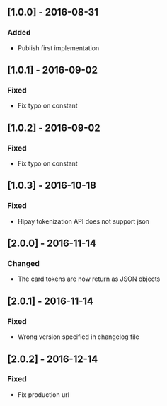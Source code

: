 ## [1.0.0] - 2016-08-31
### Added
- Publish first implementation

## [1.0.1] - 2016-09-02
### Fixed
- Fix typo on constant

## [1.0.2] - 2016-09-02
### Fixed
- Fix typo on constant

## [1.0.3] - 2016-10-18
### Fixed
- Hipay tokenization API does not support json

## [2.0.0] - 2016-11-14
### Changed
- The card tokens are now return as JSON objects

## [2.0.1] - 2016-11-14
### Fixed
- Wrong version specified in changelog file

## [2.0.2] - 2016-12-14
### Fixed
- Fix production url
